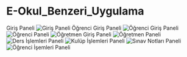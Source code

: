 # E-Okul_Benzeri_Uygulama
Giriş Paneli
![Giriş Paneli](https://github.com/yagmurttk/E-Okul_Benzeri_Uygulama/assets/126063227/f48ecccb-0064-47c6-a703-3cdd50d92b6a)
Öğrenci Giriş Paneli
![Öğrenci Giriş Paneli](https://github.com/yagmurttk/E-Okul_Benzeri_Uygulama/assets/126063227/d387365f-d29c-4106-821c-d8efd34bca70)
![Öğrenci Paneli](https://github.com/yagmurttk/E-Okul_Benzeri_Uygulama/assets/126063227/52ef214b-80a8-43fa-8520-0b3686643dd8)
![Öğretmen Giriş Paneli](https://github.com/yagmurttk/E-Okul_Benzeri_Uygulama/assets/126063227/c9950462-6d03-45d3-95c3-112fab3cb909)
![Öğretmen Paneli](https://github.com/yagmurttk/E-Okul_Benzeri_Uygulama/assets/126063227/1c7efd85-d248-4be3-bcf1-4502382db30d)
![Ders İşlemleri Paneli](https://github.com/yagmurttk/E-Okul_Benzeri_Uygulama/assets/126063227/b04e368e-83e6-4943-8aa3-0c9c2f2ef3a6)
![Kulüp İşlemleri Paneli](https://github.com/yagmurttk/E-Okul_Benzeri_Uygulama/assets/126063227/6dcb1b49-d2e3-43b4-899f-f668ad75f861)
![Sınav Notları Paneli](https://github.com/yagmurttk/E-Okul_Benzeri_Uygulama/assets/126063227/fcfee9c9-45cc-4ce4-ba6f-81806d4ee5bc)
![Öğrenci İşemleri Paneli](https://github.com/yagmurttk/E-Okul_Benzeri_Uygulama/assets/126063227/1be85db9-f1e9-4a05-8b1b-d3ac44e056c8)

